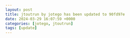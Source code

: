 ```yaml
---
layout: post
title: jtoutrun by jotego has been updated to 90fd97e
date: 2024-03-29 16:07:59 +0000
categories: [jotego, jtoutrun]
tags: [update]
---
```


